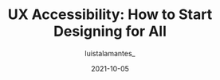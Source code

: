 ---
author: luistalamantes_
date: 2021-10-05
hidden: true
publisher: uxdesigncc
tags:
  - accessibility
  - user-experience
  - meta
target_url: https://uxdesign.cc/ux-accessibility-how-to-start-designing-for-all-4d3c4ce9ea52
title: "UX Accessibility: How to Start Designing for All"
---